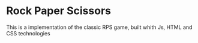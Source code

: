 # Rock Paper Scissors 

This is a  implementation of the classic RPS game, built whith Js, HTML and CSS technologies 
